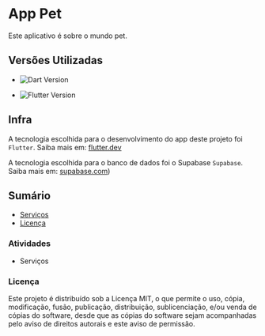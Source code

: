 <!-- <div align="center"><img src="/docs/images/logo_200px.png" /></div> -->

# App Pet

Este aplicativo é sobre o mundo pet.

## Versões Utilizadas

<!-- [![Dart][dart_img]][dart_ln] [![Flutter][flutter_img]][flutter_ln] -->

- ![Dart Version](https://img.shields.io/static/v1?label=Dart&amp;message=3.3.4&amp;color=blue&amp;logo=dart)

- ![Flutter Version](https://img.shields.io/static/v1?label=Flutter&amp;message=3.19.6&amp;color=blue&amp;logo=flutter) 

## Infra

A tecnologia escolhida para o desenvolvimento do app deste projeto foi `Flutter`. Saiba mais em: [flutter.dev](https://flutter.dev/)

A tecnologia escolhida para o banco de dados foi o Supabase `Supabase`. Saiba mais em: [supabase.com](https://supabase.com/))

## Sumário

- [Serviços](#Atividades)
- [Licença](#licença)

### Atividades

- Serviços

### Licença

Este projeto é distribuído sob a Licença MIT, o que permite o uso, cópia, modificação, fusão, publicação, distribuição, sublicenciação, e/ou venda de cópias do software, desde que as cópias do software sejam acompanhadas pelo aviso de direitos autorais e este aviso de permissão.

<!-- Links úteis: -->
[dart_img]: https://img.shields.io/static/v1?label=Dart&message=3.4.0&color=blue&logo=dart
[dart_ln]: https://dart.dev/ "https://dart.dev/"
[flutter_img]: https://img.shields.io/static/v1?label=Flutter&message=3.22.0&color=blue&logo=flutter
[flutter_ln]: https://docs.flutter.dev/get-started/install "https://docs.flutter.dev/get-started/install"

